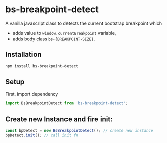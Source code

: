 # bs-breakpoint-detect
A vanilla javascript class to detects the current bootstrap breakpoint which
- adds value to `window.currentBreakpoint` variable,
- adds body class `bs-{BREAKPOINT-SIZE}`.

## Installation
```npm
npm install bs-breakpoint-detect
```

## Setup
First, import dependency
```javascript
import BsBreakpointDetect from 'bs-breakpoint-detect';
```

## Create new Instance and fire init:
```javascript
const bpDetect = new BsBreakpointDetect(); // create new instance
bpDetect.init(); // call init fn
```
